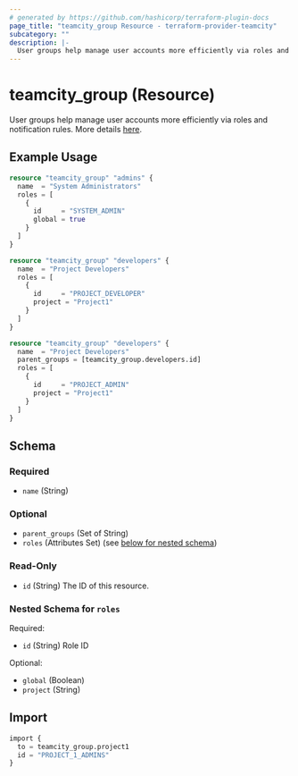 ```yaml
---
# generated by https://github.com/hashicorp/terraform-plugin-docs
page_title: "teamcity_group Resource - terraform-provider-teamcity"
subcategory: ""
description: |-
  User groups help manage user accounts more efficiently via roles and notification rules. More details here https://www.jetbrains.com/help/teamcity/creating-and-managing-user-groups.html.
---
```


# teamcity_group (Resource)

User groups help manage user accounts more efficiently via roles and notification rules. More details [here](https://www.jetbrains.com/help/teamcity/creating-and-managing-user-groups.html).

## Example Usage

```terraform
resource "teamcity_group" "admins" {
  name  = "System Administrators"
  roles = [
    {
      id     = "SYSTEM_ADMIN"
      global = true
    }
  ]
}

resource "teamcity_group" "developers" {
  name  = "Project Developers"
  roles = [
    {
      id     = "PROJECT_DEVELOPER"
      project = "Project1"
    }
  ]
}

resource "teamcity_group" "developers" {
  name  = "Project Developers"
  parent_groups = [teamcity_group.developers.id]
  roles = [
    {
      id     = "PROJECT_ADMIN"
      project = "Project1"
    }
  ]
}
```

## Schema

### Required

- `name` (String)

### Optional

- `parent_groups` (Set of String)
- `roles` (Attributes Set) (see [below for nested schema](#nestedatt--roles))

### Read-Only

- `id` (String) The ID of this resource.

<a id="nestedatt--roles"></a>
### Nested Schema for `roles`

Required:

- `id` (String) Role ID

Optional:

- `global` (Boolean)
- `project` (String)

## Import

```terraform
import {
  to = teamcity_group.project1
  id = "PROJECT_1_ADMINS"
}
```

